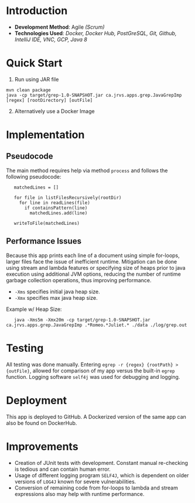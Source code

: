 # Introduction
- **Development Method**: Agile _(Scrum)_
- **Technologies Used**:
  _Docker, Docker Hub, PostGreSQL, Git, 
Github, IntelliJ IDE, VNC, GCP, Java 8_

# Quick Start
1. Run using JAR file
```java, bash
mvn clean package
java -cp target/grep-1.0-SNAPSHOT.jar ca.jrvs.apps.grep.JavaGrepImp [regex] [rootDirectory] [outFile]
```
2. Alternatively use a Docker Image

# Implementation
## Pseudocode
The main method requires help via method `process` and follows
the following pseudocode:
```bash, java
   matchedLines = []
   
   for file in listFilesRecursively(rootDir)
     for line in readLines(file)
       if containsPattern(line)
         matchedLines.add(line)
   
   writeToFile(matchedLines)
```
## Performance Issues
Because this app prints each line of a document using simple for-loops, larger files face the issue of 
inefficient runtime. Mitigation can be done using stream and lambda features or specifying 
size of heaps prior to java execution using additional JVM options, reducing the number of runtime 
garbage collection operations, thus improving performance.
- `-Xms` specifies initial java heap size.
- `-Xmx` specifies max java heap size.

Example w/ Heap Size:
```bash, java
   java -Xms5m -Xmx20m -cp target/grep-1.0-SNAPSHOT.jar ca.jrvs.apps.grep.JavaGrepImp .*Romeo.*Juliet.* ./data ./log/grep.out
```
# Testing
All testing was done manually. Entering `egrep -r {regex} {rootPath} > {outFile}`, allowed for comparison
of my app versus the built-in `egrep` function. Logging software `self4j` was used for debugging and logging.

# Deployment
This app is deployed to GitHub. A Dockerized version of the same app can also be found on DockerHub.

# Improvements
- Creation of JUnit tests with development. Constant manual re-checking is tedious and can contain human error.
- Usage of different logging program `SELF4J`, which is dependent on older versions of `LOG4J` known for severe vulnerabilities.
- Conversion of remaining code from for-loops to lambda and stream expressions also may help with runtime performance.
